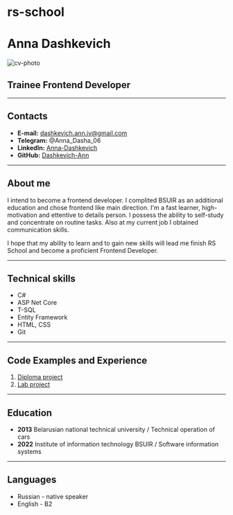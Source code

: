 # rs-school
# Anna Dashkevich
![cv-photo](CV_photo)
## Trainee Frontend Developer
*****
## Contacts
* **E-mail:** dashkevich.ann.iv@gmail.com 
* **Telegram:** @Anna_Dasha_06
* **LinkedIn:** [Anna-Dashkevich](https://www.linkedin.com/in/anna-dashkevich-472209177)
* **GitHub:** [Dashkevich-Ann](https://github.com/Dashkevich-Ann)
*****
## About me
I intend to become a frontend developer. I complited BSUIR as an additional education and chose frontend like main direction. I'm a fast learner, high-motivation and ettentive to details person. I possess the ability to self-study and concentrate on routine tasks. Also at my current job I obtained communication skills.

I hope that my ability to learn and to gain new skills will lead me finish RS School and  become a proficient Frontend Developer.
*****
## Technical skills
* C#
* ASP Net Core
* T-SQL
* Entity Framework
* HTML, CSS
* Git
*****
## Code Examples and Experience
1. [Diploma project](https://github.com/Dashkevich-Ann/Personal-Finance-Web)
2. [Lab project](https://github.com/Dashkevich-Ann/Web_Technologies_Dashkevich_90331)
*****
## Education
* **2013** Belarusian national technical university / Technical operation of cars
* **2022** Institute of information technology BSUIR / Software information systems
*****
## Languages
* Russian - native speaker
* English - B2